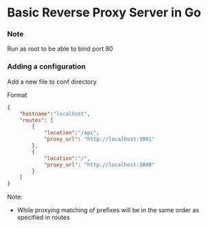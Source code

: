# Basic Reverse Proxy Server in Go

### Note

Run as root to be able to bind port 80

### Adding a configuration

Add a new file to conf directory

Format

```json
{   
    "hostname":"localhost",
    "routes": [
        {
            "location":"/api",
            "proxy_url": "http://localhost:3001"
        },
        {
            "location":"/",
            "proxy_url": "http://localhost:3000"
        }
    ]
}
```

Note:

* While proxying matching of prefixes will be in the same order as specified in routes
